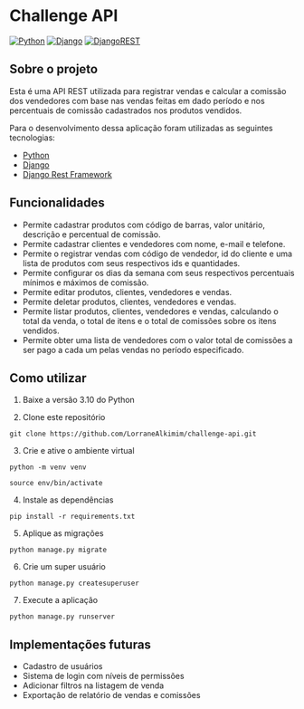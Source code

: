 # Challenge API

[![Python](https://img.shields.io/badge/python-%2314354C.svg?style=flat&logo=python&logoColor=white)](https://www.python.org/)
[![Django](https://img.shields.io/badge/django-%23092E20.svg?style=flat&logo=django&logoColor=white)](https://www.djangoproject.com/)
[![DjangoREST](https://img.shields.io/badge/DJANGO-REST-ff1709?style=flat&logo=django&logoColor=white&color=ff1709&labelColor=gray)](https://www.django-rest-framework.org/)

## Sobre o projeto

Esta é uma API REST utilizada para registrar vendas e calcular a comissão dos vendedores com base nas vendas feitas em dado período e nos percentuais de comissão cadastrados nos produtos vendidos.

Para o desenvolvimento dessa aplicação foram utilizadas as seguintes tecnologias:

- [Python](https://www.python.org/)
- [Django](https://www.djangoproject.com/)
- [Django Rest Framework](https://www.django-rest-framework.org/)

## Funcionalidades
- Permite cadastrar produtos com código de barras, valor unitário, descrição e percentual de comissão.
- Permite cadastrar clientes e vendedores com nome, e-mail e telefone.
- Permite o registrar vendas com código de vendedor, id do cliente e uma lista de produtos com seus respectivos ids e quantidades.
- Permite configurar os dias da semana com seus respectivos percentuais mínimos e máximos de comissão.
- Permite editar produtos, clientes, vendedores e vendas.
- Permite deletar produtos, clientes, vendedores e vendas.
- Permite listar produtos, clientes, vendedores e vendas, calculando o total da venda, o total de itens e o total de comissões sobre os itens vendidos.
- Permite obter uma lista de vendedores com o valor total de comissões a ser pago a cada um pelas vendas no período especificado.

## Como utilizar

1. Baixe a versão 3.10 do Python

2. Clone este repositório

```
git clone https://github.com/LorraneAlkimim/challenge-api.git
```

3. Crie e ative o ambiente virtual

```
python -m venv venv

source env/bin/activate
```

4. Instale as dependências

```
pip install -r requirements.txt
```

5. Aplique as migrações

```
python manage.py migrate
```

6. Crie um super usuário

```
python manage.py createsuperuser
```

7. Execute a aplicação

```
python manage.py runserver
```

## Implementações futuras

- Cadastro de usuários
- Sistema de login com níveis de permissões
- Adicionar filtros na listagem de venda
- Exportação de relatório de vendas e comissões